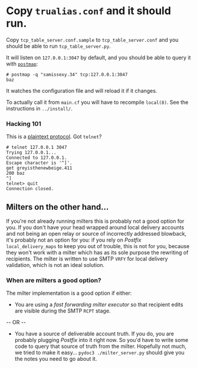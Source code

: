 # Copy `trualias.conf` and it should run.

Copy `tcp_table_server.conf.sample` to `tcp_table_server.conf` and you should be able to run `tcp_table_server.py`.

It will listen on `127.0.0.1:3047` by default, and you should be able to query it with [`postmap`](http://www.postfix.org/postmap.1.html):

```
# postmap -q "samissexy.34" tcp:127.0.0.1:3047
baz
```

It watches the configuration file and will reload it if it changes.

To actually call it from `main.cf` you will have to recompile `local(8)`. See the instructions in `../install/`.

### Hacking 101

This is a [plaintext protocol](http://www.postfix.org/tcp_table.5.html). Got `telnet`?

```
# telnet 127.0.0.1 3047
Trying 127.0.0.1...
Connected to 127.0.0.1.
Escape character is '^]'.
get greyisthenewbeige.411
200 baz
^]
telnet> quit
Connection closed.
```

## Milters on the other hand...

If you're not already running milters this is probably not a good option for you. If you don't have your head
wrapped around local delivery accounts and not being an open relay or source of incorrectly addressed blowback,
it's probably not an option for you: if you rely on _Postfix_ `local_delivery_maps` to keep you out of trouble,
this is not for you, because they won't work with a milter which has as its sole purpose the rewriting of
recipients. The milter is written to use SMTP `VRFY` for local delivery validation, which is not an ideal
solution.

### When are milters a good option?

The milter implementation is a good option if either:

* You are using a _fast forwarding milter executor_ so that recipient edits are visible during the SMTP `RCPT` stage.

-- OR --

* You have a source of deliverable account truth. If you do, you are probably plugging _Postfix_ into it right now. So you'd have to write some code to query that source of truth from the milter. Hopefully not much, we tried to make it easy... `pydoc3 ./milter_server.py` should give you the notes you need to go about it.



